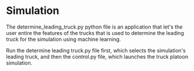 # Simulation

The determine_leading_truck.py python file is an application that let's the user entire the features of the trucks that is used to determine the leading truck for the simulation using machine learning.

Run the determine leading truck.py file first, which selects the simulation's leading truck, and then the control.py file, which launches the truck platoon simulation.
